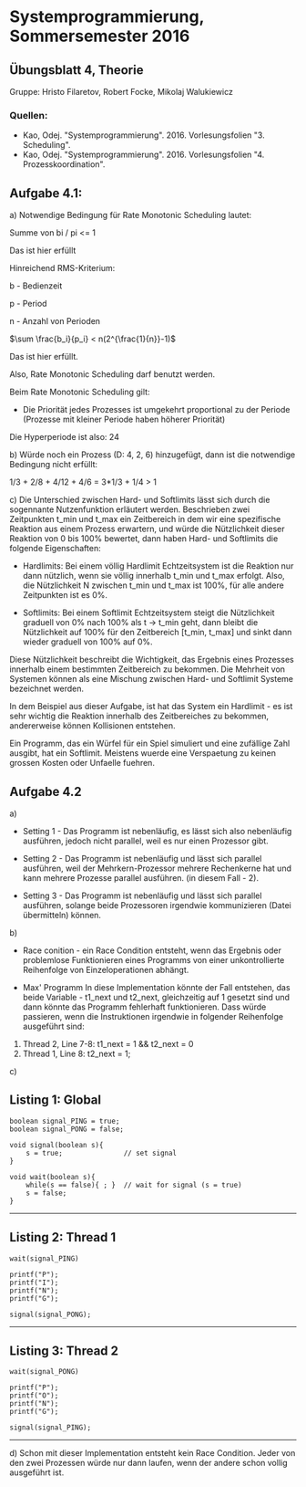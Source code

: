 # Systemprogrammierung, Sommersemester 2016

## Übungsblatt 4, Theorie
Gruppe: Hristo Filaretov, Robert Focke, Mikolaj Walukiewicz

### Quellen:
* Kao, Odej. "Systemprogrammierung". 2016. Vorlesungsfolien "3. Scheduling".
* Kao, Odej. "Systemprogrammierung". 2016. Vorlesungsfolien "4. Prozesskoordination".

## Aufgabe 4.1:

a) Notwendige Bedingung für Rate Monotonic Scheduling lautet:

Summe von bi / pi <= 1

Das ist hier erfüllt

Hinreichend RMS-Kriterium:

b - Bedienzeit

p - Period

n - Anzahl von Perioden

$\sum \frac{b_i}{p_i} < n(2^{\frac{1}{n}}-1)$

Das ist hier erfüllt.

Also, Rate Monotonic Scheduling darf benutzt werden.

Beim Rate Monotonic Scheduling gilt:
* Die Priorität jedes Prozesses ist umgekehrt proportional zu der Periode (Prozesse mit kleiner Periode
haben höherer Priorität)

Die Hyperperiode ist also: 24

b) Würde noch ein Prozess (D: 4, 2, 6) hinzugefügt, dann ist
die notwendige Bedingung nicht erfüllt:

1/3 + 2/8 + 4/12 + 4/6 = 3*1/3 + 1/4 > 1

c) Die Unterschied zwischen Hard- und Softlimits lässt sich durch die sogennante Nutzenfunktion erläutert
werden. Beschrieben zwei Zeitpunkten t_min und t_max ein Zeitbereich in dem wir eine spezifische Reaktion
aus einem Prozess erwartern, und würde die Nützlichkeit dieser Reaktion von 0 bis 100% bewertet, dann
haben Hard- und Softlimits die folgende Eigenschaften:

* Hardlimits:
Bei einem völlig Hardlimit Echtzeitsystem ist die Reaktion nur dann nützlich, wenn sie völlig innerhalb
t_min und t_max erfolgt. Also, die Nützlichkeit N zwischen t_min und t_max ist 100%, für alle andere 
Zeitpunkten ist es 0%.

* Softlimits:
Bei einem Softlimit Echtzeitsystem steigt die Nützlichkeit graduell von 0% nach 100% als t -> t_min geht, dann
bleibt die Nützlichkeit auf 100% für den Zeitbereich [t_min, t_max] und sinkt dann wieder graduell von 100%
auf 0%.

Diese Nützlichkeit beschreibt die Wichtigkeit, das Ergebnis eines Prozesses innerhalb einem bestimmten Zeitbereich
zu bekommen. Die Mehrheit von Systemen können als eine Mischung zwischen Hard- und Softlimit Systeme bezeichnet werden.

In dem Beispiel aus dieser Aufgabe, ist hat das System ein Hardlimit - es ist sehr wichtig die Reaktion
innerhalb des Zeitbereiches zu bekommen, andererweise können Kollisionen entstehen.

Ein Programm, das ein Würfel für ein Spiel simuliert und eine zufällige Zahl ausgibt, hat ein Softlimit.
Meistens wuerde eine Verspaetung zu keinen grossen Kosten oder Unfaelle fuehren.

## Aufgabe 4.2

a)
* Setting 1 - Das Programm ist nebenläufig, es lässt sich also nebenläufig ausführen,
jedoch nicht parallel, weil es nur einen Prozessor gibt.

* Setting 2 - Das Programm ist nebenläufig und lässt sich parallel ausführen, weil der 
Mehrkern-Prozessor mehrere Rechenkerne hat und kann mehrere Prozesse parallel ausführen. 
(in diesem Fall - 2).

* Setting 3 - Das Programm ist nebenläufig und lässt sich parallel ausführen, solange
beide Prozessoren irgendwie kommunizieren (Datei übermitteln) können.


b)
* Race conition -
ein Race Condition entsteht, wenn das Ergebnis oder problemlose Funktionieren 
eines Programms von einer unkontrollierte Reihenfolge von Einzeloperationen abhängt.

* Max' Programm
In diese Implementation könnte der Fall entstehen, das beide Variable - t1_next und
t2_next, gleichzeitig auf 1 gesetzt sind und dann könnte das Programm fehlerhaft
funktionieren. Dass würde passieren, wenn die Instruktionen irgendwie in folgender
Reihenfolge ausgeführt sind:

1. Thread 2, Line 7-8: t1_next = 1 && t2_next = 0
2. Thread 1, Line 8: t2_next = 1;

c)

Listing 1: Global
------------------------
```
boolean signal_PING = true;
boolean signal_PONG = false;

void signal(boolean s){
	s = true;				// set signal
}

void wait(boolean s){
	while(s == false){ ; }	// wait for signal (s = true)
	s = false;
}
```
------------------------

Listing 2: Thread 1
------------------------

```
wait(signal_PING)

printf("P");
printf("I");
printf("N");
printf("G");

signal(signal_PONG);
```
------------------------

Listing 3: Thread 2
------------------------
```
wait(signal_PONG)

printf("P");
printf("O");
printf("N");
printf("G");

signal(signal_PING);
```
------------------------
d) Schon mit dieser Implementation entsteht kein Race Condition. Jeder von den zwei Prozessen würde nur dann laufen, wenn der andere schon vollig ausgeführt ist.
